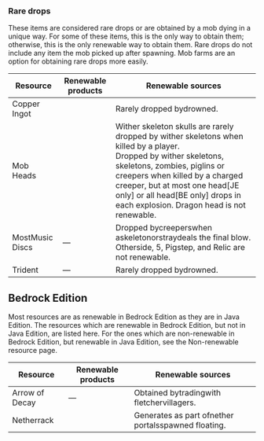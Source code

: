 ### Rare drops
These items are considered rare drops or are obtained by a mob dying in a unique way. For some of these items, this is the only way to obtain them; otherwise, this is the only renewable way to obtain them. Rare drops do not include any item the mob picked up after spawning. Mob farms are an option for obtaining rare drops more easily.

| Resource             | Renewable products | Renewable sources                                                                                                                                                                                                                                                                                                    |
|----------------------|--------------------|----------------------------------------------------------------------------------------------------------------------------------------------------------------------------------------------------------------------------------------------------------------------------------------------------------------------|
| Copper Ingot<br/>    |                    | Rarely dropped bydrowned.                                                                                                                                                                                                                                                                                            |
| Mob Heads<br/>       |                    | Wither skeleton skulls are rarely dropped by wither skeletons when killed by a player.<br/>Dropped by wither skeletons, skeletons, zombies, piglins or creepers when killed by a charged creeper, but at most one head‌[JE  only] or all head‌[BE  only] drops in each explosion. Dragon head is not renewable.<br/> |
| MostMusic Discs<br/> | —                  | Dropped bycreeperswhen askeletonorstraydeals the final blow. Otherside, 5, Pigstep, and Relic are not renewable.                                                                                                                                                                                                     |
| Trident<br/>         | —                  | Rarely dropped bydrowned.                                                                                                                                                                                                                                                                                            |



## Bedrock Edition
Most resources are as renewable in Bedrock Edition as they are in Java Edition. The resources which are renewable in Bedrock Edition, but not in Java Edition, are listed here. For the ones which are non-renewable in Bedrock Edition, but renewable in Java Edition, see the Non-renewable resource page.

| Resource            | Renewable products | Renewable sources                                   |
|---------------------|--------------------|-----------------------------------------------------|
| Arrow of Decay<br/> | —                  | Obtained bytradingwith fletchervillagers.           |
| Netherrack<br/>     |                    | Generates as part ofnether portalsspawned floating. |


